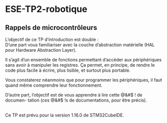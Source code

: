 # ESE-TP2-robotique
## Rappels de microcontrôleurs

L’objectif de ce TP d’introduction est double :
<br>
D’une part vous familiariser avec la couche d’abstraction matérielle (HAL pour
Hardware Abstraction Layer). <br>

Il s’agit d’un ensemble de fonctions permettant d’accéder aux périphériques
sans avoir à manipuler les registres. Ça permet, en principe, de rendre le code
plus facile à écrire, plus lisible, et surtout plus portable. <br>

Vous constaterez néanmoins que pour programmer les périphériques, il faut
quand même comprendre leur fonctionnement.<br>

D’autre part, l’objectif est de vous apprendre à lire cette @&#$ ! de documen-
tation (ces @&#$ !s de documentations, pour être précis).<br><br>

Ce TP est prévu pour la version 1.16.0 de STM32CubeIDE.
